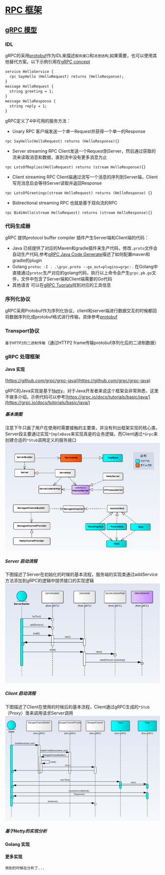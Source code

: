# [RPC 框架](program/rpc)
## [gRPC 模型](program/rpc-grpc)
### IDL
gRPC的采用[protobuf](https://developers.google.com/protocol-buffers/)作为IDL来描述`服务接口`和`消息结构`,如果需要，也可以使用其他替代方案。以下示例引用在[gRPC concept]([https://grpc.io/docs/guides/concepts/](https://grpc.io/docs/guides/concepts/)
)

```
service HelloService {
  rpc SayHello (HelloRequest) returns (HelloResponse);
}
message HelloRequest {
  string greeting = 1;
}
message HelloResponse {
  string reply = 1;
}
```
gRPC定义了4中可用的服务方法：
* Unary RPC  客户端发送一个单一Request并获得一个单一的Response
```
rpc SayHello(HelloRequest) returns (HelloResponse){}
```
* Server streaming RPC  Client发送一个Request到Server，然后通过获取的流来读取消息和数据，直到流中没有更多消息为止
```
rpc LotsOfReplies(HelloRequest) returns (stream HelloResponse){}
```
* Client streaming RPC Client端通过流写一个消息的序列到Server端，Client写完消息后会等待Server读取并返回Response
```
rpc LotsOfGreetings(stream HelloRequest) returns (HelloResponse) {}
```
* Bidirectional streaming RPC 也就是基于双向流的RPC
```
rpc BidiHello(stream HelloRequest) returns (stream HelloResponse){}
```

### 代码生成器
gRPC 提供protocol buffer compiler 插件产生Server端和Client端的代码：
* Java 已经提供了对应的Maven和gradle插件来生产代码，修改`.proto`文件会自动生产代码,参考[gRPC Java Code Generate]([https://github.com/grpc/grpc-java](https://github.com/grpc/grpc-java)
)描述了如何配置maven和gradle的plugin
* Golang `protoc -I . .\grpc.proto --go_out=plugins=grpc:.` 在Golang中直接通过`protoc`生产对应的golang代码，执行以上命令会产生`grpc.pb.go`文件，文件中包含了Server端和Client端需要的Go代码
* 其他语言 可以在[gRPC Tuorials](https://grpc.io/docs/tutorials)找到对应的工具信息

### 序列化协议
gRPC采用Protobuf作为序列化协议，client和server端进行数据交互的时候都回将数据序列化成protobuf格式进行传输，具体参考[protobuf](https://developers.google.com/protocol-buffers/)

### Transport协议

`基于HTTP2的二进制传输`（通过HTTP2 frame传输protobuf序列化后的二进制数据）

### gRPC 处理框架
#### Java 实现 
[https://github.com/grpc/grpc-java](https://github.com/grpc/grpc-java)

gRPC的Java实现是基于[Netty](https://netty.io/)，对于Java开发者来说这个框架会非常熟悉，这里不做多介绍。示例代码可以参考[https://grpc.io/docs/tutorials/basic/java/](https://grpc.io/docs/tutorials/basic/java/)
##### 基本类图
注意下午只画了用户在使用时需要接触的主要类，并没有列出框架实现的核心类，Server段主要通过实现`*ImpleBase`来实现真是的业务逻辑，而Client通过`*Grpc`来创建合适的`*Stub`调用定义的服务接口
![](img/grpc-intro-class.png)
##### Server 启动流程
下图描述了Server在初始化的时候的基本流程，服务端的实现类通过addService方法添加到gRPC的逻辑中提供接口的实现逻辑
![](img/grpc-server-start.png)
##### Client 启动流程
下图描述了Client在使用的时候后的基本流程，Client通过gRPC生成的`*Stub`（Proxy）类来调用请求Server调用
![](img/grpc-client-logic.png)
##### 基于Netty的实现分析

#### Golang  实现

#### 更多实现
`用到的时候在分析了...`

